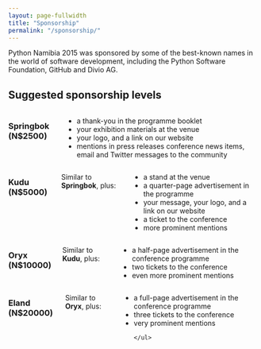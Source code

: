 ```yaml
---
layout: page-fullwidth
title: "Sponsorship"
permalink: "/sponsorship/"
---
```

Python Namibia 2015 was sponsored by some of the best-known names in the world of software development, including the Python Software Foundation, GitHub and Divio AG.

## Suggested sponsorship levels

<div class="row">
  <div class="large-6 columns">
      <h3>Springbok (N$2500)</h3>
      <ul>
          <li>a thank-you in the programme booklet</li>
          <li>your exhibition materials at the venue</li>
          <li>your logo, and a link on our website</li>
          <li>mentions in press releases conference news items, email and Twitter messages to the      community</li>
        </ul>
  </div>
  <div class="large-6 columns">
      <h3>Kudu (N$5000)</h3>
      <p>Similar to <strong>Springbok</strong>, plus:</p>
      <ul>
        <li>a stand at the venue</li>
      <li>a quarter-page advertisement in the programme</li>
      <li>your message, your logo, and a link on our website</li>
      <li>a ticket to the conference</li>
      <li>more prominent mentions</li>
    </ul>
  </div>
</div>

<div class="row">
  <div class="large-6 columns">
      <h3>Oryx (N$10000)</h3>
      <p>Similar to <strong>Kudu</strong>, plus:</p>
      <ul>
      <li>a half-page advertisement in the conference programme</li>
            <li>two tickets to the conference</li>
            <li>even more prominent mentions</li>
    </ul>
  </div>
  <div class="large-6 columns">
      <h3>Eland (N$20000)</h3>
      <p>Similar to <strong>Oryx</strong>, plus:</p>
      <ul>

<li>a full-page advertisement in the conference programme</li>
<li>three tickets to the conference</li>
<li>very prominent mentions</li>

    </ul>
  </div>
</div>
